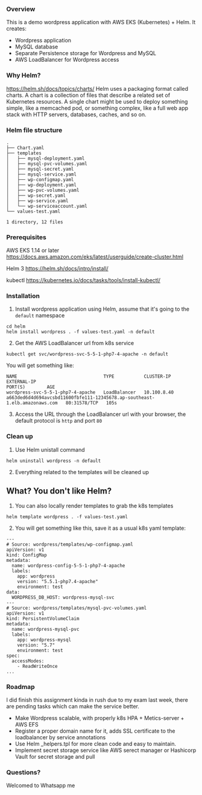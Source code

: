 ### Overview

This is a demo wordpress application with AWS EKS (Kubernetes) + Helm.
It creates:
- Wordpress application
- MySQL database
- Separate Persistence storage for Wordpress and MySQL
- AWS LoadBalancer for Wordpress access

### Why Helm?
https://helm.sh/docs/topics/charts/
Helm uses a packaging format called charts. A chart is a collection of files that describe a related set of Kubernetes resources. A single chart might be used to deploy something simple, like a memcached pod, or something complex, like a full web app stack with HTTP servers, databases, caches, and so on.

### Helm file structure
```
.
├── Chart.yaml
├── templates
│   ├── mysql-deployment.yaml
│   ├── mysql-pvc-volumes.yaml
│   ├── mysql-secret.yaml
│   ├── mysql-service.yaml
│   ├── wp-configmap.yaml
│   ├── wp-deployment.yaml
│   ├── wp-pvc-volumes.yaml
│   ├── wp-secret.yaml
│   ├── wp-service.yaml
│   └── wp-serviceaccount.yaml
└── values-test.yaml

1 directory, 12 files
```

### Prerequisites
AWS EKS 1.14 or later
https://docs.aws.amazon.com/eks/latest/userguide/create-cluster.html

Helm 3
https://helm.sh/docs/intro/install/

kubectl 
https://kubernetes.io/docs/tasks/tools/install-kubectl/

### Installation
1. Install wordpress application using Helm, assume that it's going to the `default` namespace
```
cd helm
helm install wordpress . -f values-test.yaml -n default
```
2. Get the AWS LoadBalancer url from k8s service
```
kubectl get svc/wordpress-svc-5-5-1-php7-4-apache -n default
```
You will get something like:
```
NAME                                TYPE           CLUSTER-IP    EXTERNAL-IP                                                                   PORT(S)        AGE
wordpress-svc-5-5-1-php7-4-apache   LoadBalancer   10.100.8.40   a663ded6d4d694avcsbd11600fbfe111-12345678.ap-southeast-1.elb.amazonaws.com   80:31578/TCP   105s
```
3. Access the URL through the LoadBalancer url with your browser, the default protocol is `http` and port `80`

### Clean up
1. Use Helm unistall command
```
helm uninstall wordpress -n default
```
2. Everything related to the templates will be cleaned up

## What? You don't like Helm?
1. You can also locally render templates to grab the k8s templates
```
helm template wordpress . -f values-test.yaml
```
2. You will get something like this, save it as a usual k8s yaml template:
```
---
# Source: wordpress/templates/wp-configmap.yaml
apiVersion: v1
kind: ConfigMap
metadata:
  name: wordpress-config-5-5-1-php7-4-apache
  labels:
    app: wordpress
    version: "5.5.1-php7.4-apache"
    environment: test
data:
  WORDPRESS_DB_HOST: wordpress-mysql-svc
---
# Source: wordpress/templates/mysql-pvc-volumes.yaml
apiVersion: v1
kind: PersistentVolumeClaim
metadata:
  name: wordpress-mysql-pvc
  labels:
    app: wordpress-mysql
    version: "5.7"
    environment: test
spec:
  accessModes:
    - ReadWriteOnce
...
```

### Roadmap
I did finish this assignment kinda in rush due to my exam last week, there are pending tasks which can make the service better.
- Make Wordpress scalable, with properly k8s HPA + Metics-server + AWS EFS
- Register a proper domain name for it, adds SSL certificate to the loadbalancer by service annotations
- Use Helm _helpers.tpl for more clean code and easy to maintain.
- Implement secret storage service like AWS serect manager or Hashicorp Vault for secret storage and pull 

### Questions?
Welcomed to Whatsapp me
